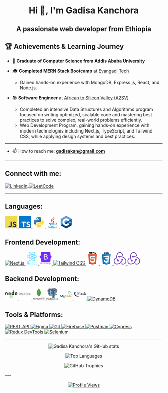 <div align="center">
  <h1>Hi 👋, I'm Gadisa Kanchora</h1>
</div>

<h2 align="center">A passionate web developer from Ethiopia</h2>

## 🏆 Achievements & Learning Journey

- 🌱 **Graduate of Computer Science from Addis Ababa University**

- 🎓 **Completed MERN Stack Bootcamp** at [Evangadi Tech](https://evangadi.com/)  
  - Gained hands-on experience with MongoDB, Express.js, React, and Node.js.

- 📚 **Software Engineer** at [African to Silicon Valley (A2SV)](https://a2sv.org/)  
  - Completed an intensive Data Structures and Algorithms program focused on writing optimized, scalable code and mastering best practices to solve complex, real-world problems efficiently.
  - Web Development Program, gaining hands-on experience with modern technologies including Next.js, TypeScript, and Tailwind CSS, while applying design systems and best practices.
---

- 📫 How to reach me: **gadisakan@gmail.com**

---

## Connect with me:

<p align="left">
  <a href="https://linkedin.com/in/gadisa16" target="_blank">
    <img align="center" src="https://raw.githubusercontent.com/rahuldkjain/github-profile-readme-generator/master/src/images/icons/Social/linked-in-alt.svg" alt="LinkedIn" height="30" width="40" />
  </a>
  <a href="https://leetcode.com/u/gadisakanchora/" target="_blank">
    <img align="center" src="https://raw.githubusercontent.com/rahuldkjain/github-profile-readme-generator/master/src/images/icons/Social/leet-code.svg" alt="LeetCode" height="30" width="40" />
  </a>
</p>

---

## Languages:

<p align="left">
  <a href="https://developer.mozilla.org/en-US/docs/Web/JavaScript" target="_blank" rel="noreferrer">
    <img src="https://raw.githubusercontent.com/devicons/devicon/master/icons/javascript/javascript-original.svg" alt="JavaScript" width="40" height="40"/>
  </a>
  <a href="https://www.typescriptlang.org/" target="_blank" rel="noreferrer">
    <img src="https://raw.githubusercontent.com/devicons/devicon/master/icons/typescript/typescript-original.svg" alt="TypeScript" width="40" height="40"/>
  </a>
  <a href="https://www.python.org" target="_blank" rel="noreferrer">
    <img src="https://raw.githubusercontent.com/devicons/devicon/master/icons/python/python-original.svg" alt="Python" width="40" height="40"/>
  </a>
  <a href="https://www.java.com" target="_blank" rel="noreferrer">
    <img src="https://raw.githubusercontent.com/devicons/devicon/master/icons/java/java-original.svg" alt="Java" width="40" height="40"/>
  </a>
  <a href="https://www.w3schools.com/cpp/" target="_blank" rel="noreferrer">
    <img src="https://raw.githubusercontent.com/devicons/devicon/master/icons/cplusplus/cplusplus-original.svg" alt="C++" width="40" height="40"/>
  </a>
</p>

## Frontend Development:

<p align="left">
  <a href="https://nextjs.org/" target="_blank" rel="noreferrer">
    <img src="https://cdn.worldvectorlogo.com/logos/nextjs-2.svg" alt="Next.js" width="40" height="40"/>
  </a>
  <a href="https://reactjs.org/" target="_blank" rel="noreferrer">
    <img src="https://raw.githubusercontent.com/devicons/devicon/master/icons/react/react-original-wordmark.svg" alt="React" width="40" height="40"/>
  </a>
  <a href="https://getbootstrap.com" target="_blank" rel="noreferrer">
    <img src="https://raw.githubusercontent.com/devicons/devicon/master/icons/bootstrap/bootstrap-plain-wordmark.svg" alt="Bootstrap" width="40" height="40"/>
  </a>
  <a href="https://tailwindcss.com/" target="_blank" rel="noreferrer">
    <img src="https://www.vectorlogo.zone/logos/tailwindcss/tailwindcss-icon.svg" alt="Tailwind CSS" width="40" height="40"/>
  </a>
  <a href="https://www.w3.org/html/" target="_blank" rel="noreferrer">
    <img src="https://raw.githubusercontent.com/devicons/devicon/master/icons/html5/html5-original-wordmark.svg" alt="HTML5" width="40" height="40"/>
  </a>
  <a href="https://www.w3schools.com/css/" target="_blank" rel="noreferrer">
    <img src="https://raw.githubusercontent.com/devicons/devicon/master/icons/css3/css3-original-wordmark.svg" alt="CSS3" width="40" height="40"/>
  </a>
  <a href="https://redux.js.org/" target="_blank" rel="noreferrer">
    <img src="https://raw.githubusercontent.com/devicons/devicon/master/icons/redux/redux-original.svg" alt="Redux" width="40" height="40"/>
  </a>
  <a href="https://redux-toolkit.js.org/" target="_blank" rel="noreferrer">
    <img src="https://raw.githubusercontent.com/devicons/devicon/master/icons/redux/redux-original.svg" alt="Redux Toolkit" width="40" height="40"/>
  </a>
</p>

## Backend Development:

<p align="left">
  <a href="https://nodejs.org" target="_blank" rel="noreferrer">
    <img src="https://raw.githubusercontent.com/devicons/devicon/master/icons/nodejs/nodejs-original-wordmark.svg" alt="Node.js" width="40" height="40"/>
  </a>
  <a href="https://expressjs.com" target="_blank" rel="noreferrer">
    <img src="https://raw.githubusercontent.com/devicons/devicon/master/icons/express/express-original-wordmark.svg" alt="Express.js" width="40" height="40"/>
  </a>
  <a href="https://www.mongodb.com/" target="_blank" rel="noreferrer">
    <img src="https://raw.githubusercontent.com/devicons/devicon/master/icons/mongodb/mongodb-original-wordmark.svg" alt="MongoDB" width="40" height="40"/>
  </a DEVELOPMENT:
  <a href="https://www.postgresql.org" target="_blank" rel="noreferrer">
    <img src="https://raw.githubusercontent.com/devicons/devicon/master/icons/postgresql/postgresql-original-wordmark.svg" alt="PostgreSQL" width="40" height="40"/>
  </a>
  <a href="https://www.mysql.com/" target="_blank" rel="noreferrer">
    <img src="https://raw.githubusercontent.com/devicons/devicon/master/icons/mysql/mysql-original-wordmark.svg" alt="MySQL" width="40" height="40"/>
  </a>
  <a href="https://flask.palletsprojects.com/" target="_blank" rel="noreferrer">
    <img src="https://raw.githubusercontent.com/devicons/devicon/master/icons/flask/flask-original-wordmark.svg" alt="Flask" width="40" height="40"/>
  </a>
  <a href="https://aws.amazon.com/dynamodb/" target="_blank" rel="noreferrer">
    <img src="https://img.shields.io/badge/AWS-DynamoDB-4053D6?logo=amazonaws&logoColor=white" alt="DynamoDB" />
  </a>
</p>

## Tools & Platforms:

<p align="left">
  <a href="#" target="_blank" rel="noreferrer">
    <img src="https://www.iconpacks.net/icons/free-icons-6/free-rest-api-blue-logo-icon-22099-thumb.png" alt="REST API" width="40" height="40"/>
  </a>
  <a href="https://www.figma.com/" target="_blank" rel="noreferrer">
    <img src="https://www.vectorlogo.zone/logos/figma/figma-icon.svg" alt="Figma" width="40" height="40"/>
  </a>
  <a href="https://git-scm.com/" target="_blank" rel="noreferrer">
    <img src="https://www.vectorlogo.zone/logos/git-scm/git-scm-icon.svg" alt="Git" width="40" height="40"/>
  </a>
  <a href="https://firebase.google.com/" target="_blank" rel="noreferrer">
    <img src="https://www.vectorlogo.zone/logos/firebase/firebase-icon.svg" alt="Firebase" width="40" height="40"/>
  </a>
  <a href="https://postman.com" target="_blank" rel="noreferrer">
    <img src="https://www.vectorlogo.zone/logos/getpostman/getpostman-icon.svg" alt="Postman" width="40" height="40"/>
  </a>
  <a href="https://www.cypress.io" target="_blank" rel="noreferrer">
    <img src="https://raw.githubusercontent.com/simple-icons/simple-icons/6e46ec1fc23b60c8fd0d2f2ff46db82e16dbd75f/icons/cypress.svg" alt="Cypress" width="40" height="40"/>
  </a>
  <a href="https://github.com/reduxjs/redux-devtools" target="_blank" rel="noreferrer">
    <img src="https://lh3.googleusercontent.com/yQq2WZi9-iZeUuBwJkrLq-7KVnaB_aIBgP8uqjT3vdIi6HC5v7Vni83rTQtk-WuSiZ_jcQ3I1hmXB03DNVFGX5nRcw=s60" alt="Redux DevTools" width="40" height="40"/>
  </a>
  <a href="https://www.selenium.dev/" target="_blank" rel="noreferrer">
    <img src="https://www.svgrepo.com/show/354321/selenium.svg" alt="Selenium" width="40" height="40"/>
  </a>
</p>

---
<p align="center">
  <img src="https://github-readme-stats-96tl.vercel.app/api?username=gadisa16&show_icons=true&theme=radical&count_private=true&include_all_commits=true"
    alt="Gadisa Kanchora's GitHub stats" />
</p>
<p align="center">
  <img src="https://github-readme-stats.vercel.app/api/top-langs/?username=gadisa16&layout=compact&theme=radical" alt="Top Languages" />
</p>
<p align="center">
  <img src="https://github-profile-trophy.vercel.app/?username=gadisa16&theme=radical" alt="GitHub Trophies" />
</p>
---

<p align="center">
  <a href="https://github.com/gadisa16/github-profile-readme-generator">
    <img src="https://komarev.com/ghpvc/?username=gadisa16&label=Profile%20views&color=0e75b6&style=flat" alt="Profile Views" />
  </a>
</p>
